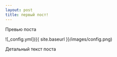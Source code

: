 ```yaml
---
layout: post
title: первый пост!
---
```


Превью поста 

![_config.yml]({{ site.baseurl }}/images/config.png)

Детальный текст поста